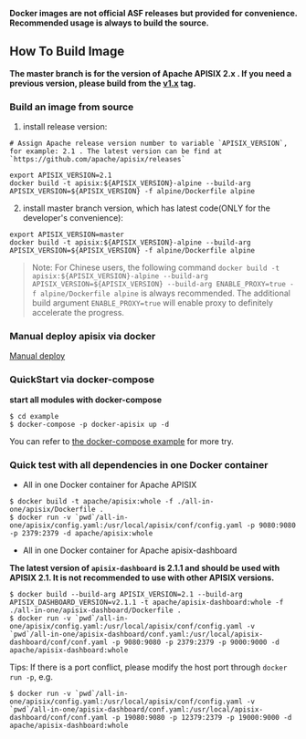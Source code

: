 **Docker images are not official ASF releases but provided for convenience. Recommended usage is always to build the source.**

## How To Build Image

**The master branch is for the version of Apache APISIX 2.x . If you need a previous version, please build from the [v1.x](https://github.com/apache/apisix-docker/releases/tag/v1.x) tag.**

### Build an image from source

1. install release version:
```
# Assign Apache release version number to variable `APISIX_VERSION`, for example: 2.1 . The latest version can be find at `https://github.com/apache/apisix/releases`

export APISIX_VERSION=2.1
docker build -t apisix:${APISIX_VERSION}-alpine --build-arg APISIX_VERSION=${APISIX_VERSION} -f alpine/Dockerfile alpine
```

2. install master branch version, which has latest code(ONLY for the developer's convenience):
```
export APISIX_VERSION=master
docker build -t apisix:${APISIX_VERSION}-alpine --build-arg APISIX_VERSION=${APISIX_VERSION} -f alpine/Dockerfile alpine
```

> Note: For Chinese users, the following command `docker build -t apisix:${APISIX_VERSION}-alpine --build-arg APISIX_VERSION=${APISIX_VERSION} --build-arg ENABLE_PROXY=true -f alpine/Dockerfile alpine` is always recommended. The additional build argument `ENABLE_PROXY=true` will enable proxy to definitely accelerate the progress.

### Manual deploy apisix via docker

[Manual deploy](manual.md)

### QuickStart via docker-compose

**start all modules with docker-compose**

```
$ cd example
$ docker-compose -p docker-apisix up -d
```

You can refer to [the docker-compose example](example/README.md) for more try.

### Quick test with all dependencies in one Docker container

* All in one Docker container for Apache APISIX

```shell
$ docker build -t apache/apisix:whole -f ./all-in-one/apisix/Dockerfile .
$ docker run -v `pwd`/all-in-one/apisix/config.yaml:/usr/local/apisix/conf/config.yaml -p 9080:9080 -p 2379:2379 -d apache/apisix:whole
```

* All in one Docker container for Apache apisix-dashboard

**The latest version of `apisix-dashboard` is 2.1.1 and should be used with APISIX 2.1. It is not recommended to use with other APISIX versions.**

```shell
$ docker build --build-arg APISIX_VERSION=2.1 --build-arg APISIX_DASHBOARD_VERSION=v2.1.1 -t apache/apisix-dashboard:whole -f ./all-in-one/apisix-dashboard/Dockerfile .
$ docker run -v `pwd`/all-in-one/apisix/config.yaml:/usr/local/apisix/conf/config.yaml -v `pwd`/all-in-one/apisix-dashboard/conf.yaml:/usr/local/apisix-dashboard/conf/conf.yaml -p 9080:9080 -p 2379:2379 -p 9000:9000 -d apache/apisix-dashboard:whole
```

Tips: If there is a port conflict, please modify the host port through `docker run -p`, e.g.

```shell
$ docker run -v `pwd`/all-in-one/apisix/config.yaml:/usr/local/apisix/conf/config.yaml -v `pwd`/all-in-one/apisix-dashboard/conf.yaml:/usr/local/apisix-dashboard/conf/conf.yaml -p 19080:9080 -p 12379:2379 -p 19000:9000 -d apache/apisix-dashboard:whole
```
